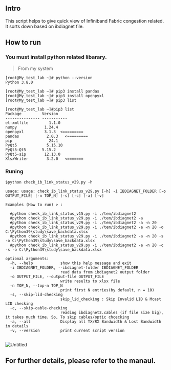 ## Intro

 This script helps to give quick view of Infiniband Fabric congestion related.
 It sorts down based on ibdiagnet file.

 

## How to run

 ### You must install python related libarary. 

> From my system
     
```
[root@My_test_lab ~]# python --version
Python 3.8.0

[root@My_test_lab ~]# pip3 install pandas
[root@My_test_lab ~]# pip3 install openpyxl 
[root@My_test_lab ~]# pip3 list

[root@My_test_lab ~]#pip3 list
Package         Version
--------------- -----------
et-xmlfile         1.1.0
numpy            1.24.4
openpyxl         3.1.3  <=========
pandas            2.0.3   <=========
pip                24.1
PyQt5             5.15.10
PyQt5-Qt5       5.15.2
PyQt5-sip        12.13.0
XlsxWriter        3.2.0   <=======
```

 ### Runing 

```{python}
$python check_ib_link_status_v29.py -h

usage: usage: check_ib_link_status_v29.py [-h] -i IBDIAGNET_FOLDER [-o OUTPUT_FILE] [-n TOP_N] [-s] [-c] [-a] [-v]

Examples (How to run) > :

  #python check_ib_link_status_v15.py -i ./tem/ibdiagnet2
  #python check_ib_link_status_v29.py -i ./tem/ibdiagnet2 -a
  #python check_ib_link_status_v29.py -i ./tem/ibdiagnet2 -a -n 20
  #python check_ib_link_status_v29.py -i ./tem/ibdiagnet2 -a -n 20 -o  C:\Python39\study\save_backdata.xlsx
  #python check_ib_link_status_v29.py -i ./tem/ibdiagnet2 -a -n 20 -s -o C:\Python39\study\save_backdata.xlsx
  #python check_ib_link_status_v29.py -i ./tem/ibdiagnet2 -a -n 20 -c -s -o C:\Python39\study\save_backdata.xlsx

optional arguments:
  -h, --help            show this help message and exit
  -i IBDIAGNET_FOLDER, --ibdiagnet-folder IBDIAGNET_FOLDER
                        read data from ibdiagnet2 output folder
  -o OUTPUT_FILE, --output-file OUTPUT_FILE
                        write results to xlsx file
  -n TOP_N, --top-n TOP_N
                        print first N entries(by default, n = 10)
  -s, --skip-lid-checking
                        skip_lid_checking : Skip Invalid LID & Mcast LID checking
  -c, --skip-cable-checking
                        reading ibdiagnet2.cables (if file size big), it takes much time. So, To skip cables/optic chcecking
  -a, --all             Display all TX/RX Bandwidth & Lost Bandwidth in details
  -v, --version         print current script version


```

![Untitled](https://github.com/HyungKwang/My-Programing/assets/91254602/676325c9-ac19-4a87-a6c6-92b05f78cf45)


## For further details, please refer to the manaul.
